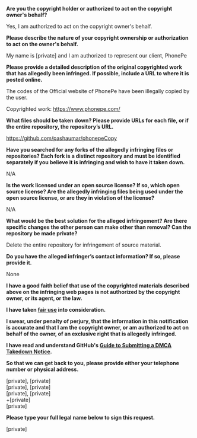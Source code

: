 **Are you the copyright holder or authorized to act on the copyright owner's behalf?**

Yes, I am authorized to act on the copyright owner's behalf.

**Please describe the nature of your copyright ownership or authorization to act on the owner's behalf.**

My name is [private] and I am authorized to represent our client, PhonePe

**Please provide a detailed description of the original copyrighted work that has allegedly been infringed. If possible, include a URL to where it is posted online.**

The codes of the Official website of PhonePe have been illegally copied by the user.

Copyrighted work: https://www.phonepe.com/

**What files should be taken down? Please provide URLs for each file, or if the entire repository, the repository’s URL.**

https://github.com/pashaumar/phonepeCopy

**Have you searched for any forks of the allegedly infringing files or repositories? Each fork is a distinct repository and must be identified separately if you believe it is infringing and wish to have it taken down.**

N/A

**Is the work licensed under an open source license? If so, which open source license? Are the allegedly infringing files being used under the open source license, or are they in violation of the license?**

N/A

**What would be the best solution for the alleged infringement? Are there specific changes the other person can make other than removal? Can the repository be made private?**

Delete the entire repository for infringement of source material.

**Do you have the alleged infringer’s contact information? If so, please provide it.**

None

**I have a good faith belief that use of the copyrighted materials described above on the infringing web pages is not authorized by the copyright owner, or its agent, or the law.**

**I have taken <a href="https://www.lumendatabase.org/topics/22">fair use</a> into consideration.**

**I swear, under penalty of perjury, that the information in this notification is accurate and that I am the copyright owner, or am authorized to act on behalf of the owner, of an exclusive right that is allegedly infringed.**

**I have read and understand GitHub's <a href="https://docs.github.com/articles/guide-to-submitting-a-dmca-takedown-notice/">Guide to Submitting a DMCA Takedown Notice</a>.**

**So that we can get back to you, please provide either your telephone number or physical address.**

[private], [private]  
[private], [private]  
[private], [private]  
+[private]  
[private]

**Please type your full legal name below to sign this request.**

[private]
